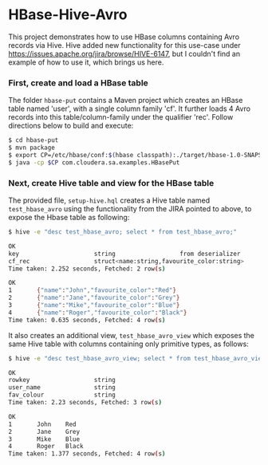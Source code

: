 HBase-Hive-Avro
===============

This project demonstrates how to use HBase columns containing Avro records via Hive. Hive added new functionality for this use-case under https://issues.apache.org/jira/browse/HIVE-6147, but I couldn't find an example of how to use it, which brings us here.

### First, create and load a HBase table
The folder `hbase-put` contains a Maven project which creates an HBase table named 'user', with a single column family 'cf'. It further loads 4 Avro records into this table/column-family under the qualifier 'rec'. Follow directions below to build and execute:

```sh
$ cd hbase-put
$ mvn package
$ export CP=/etc/hbase/conf:$(hbase classpath):./target/hbase-1.0-SNAPSHOT.jar
$ java -cp $CP com.cloudera.sa.examples.HBasePut
```

### Next, create Hive table and view for the HBase table
The provided file, `setup-hive.hql` creates a Hive table named `test_hbase_avro` using the functionality from the JIRA pointed to above, to expose the Hbase table as following:

```sh
$ hive -e "desc test_hbase_avro; select * from test_hbase_avro;"

OK
key                     string                  from deserializer
cf_rec                  struct<name:string,favourite_color:string>      from deserializer
Time taken: 2.252 seconds, Fetched: 2 row(s)

OK
1       {"name":"John","favourite_color":"Red"}
2       {"name":"Jane","favourite_color":"Grey"}
3       {"name":"Mike","favourite_color":"Blue"}
4       {"name":"Roger","favourite_color":"Black"}
Time taken: 0.635 seconds, Fetched: 4 row(s)
```

It also creates an additional view, `test_hbase_avro_view` which exposes the same Hive table with columns containing only primitive types, as follows:

```sh
$ hive -e "desc test_hbase_avro_view; select * from test_hbase_avro_view;"

OK
rowkey                  string
user_name               string
fav_colour              string
Time taken: 2.23 seconds, Fetched: 3 row(s)

OK
1       John    Red
2       Jane    Grey
3       Mike    Blue
4       Roger   Black
Time taken: 1.377 seconds, Fetched: 4 row(s)
```
